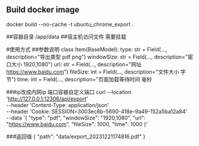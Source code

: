 ## Build docker image
docker build --no-cache -t ubuntu_chrome_export .

##容器目录 /app/data
##宿主机访问文件 需要挂载



#使用方式
##参数说明
class Item(BaseModel):
    type: str = Field(..., description="导出类型 pdf png")
    windowSize: str = Field(..., description="窗口大小 1920,1080")
    url: str = Field(..., description="网址 https://www.baidu.com")
    fileSize: int = Field(..., description="文件大小 字节")
    time: int = Field(..., description="页面加载等待时间 毫秒


###ip改成内网ip 端口容器自定义端口
curl --location 'http://127.0.0.1:12306/api/export' \
--header 'Content-Type: application/json' \
--header 'Cookie: SESSION=3003ec8b-5690-418e-9a49-152a5ba12a84' \
--data '{
  "type": "pdf",
  "windowSize": "1920,1080",
  "url": "https://www.baidu.com",
  "fileSize": 1000,
  "time": 1000
}'


###返回值
{
    "path": "data/export_20231221174816.pdf"
}